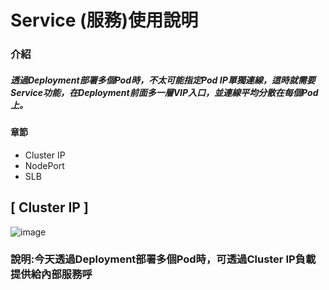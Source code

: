 # Service (服務)使用說明
### 介紹
##### 透過Deployment部署多個Pod時，不太可能指定Pod IP單獨連線，這時就需要Service功能，在Deployment前面多一層VIP入口，並連線平均分散在每個Pod上。
#### 章節
* Cluster IP
* NodePort
* SLB
## [ Cluster IP ]
![image](https://user-images.githubusercontent.com/39659664/223943902-2ebc2704-8a6a-44f8-b40c-3218e63da1a1.png)
### 說明:今天透過Deployment部署多個Pod時，可透過Cluster IP負載提供給內部服務呼
